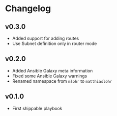 # Changelog

## v0.3.0

* Added support for adding routes
* Use Subnet definition only in router mode

## v0.2.0

* Added Ansible Galaxy meta information
* Fixed some Ansible Galaxy warnings
* Renamed namespace from `mlohr` to `matthiaslohr`

## v0.1.0

* First shippable playbook

